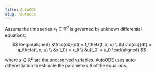 ```yaml
---
title: AutoODE
slug: /autoode
---
```


Assume the time series $x_t \in \mathbb{R}^d$ is governed by unknown differential equations:

$$
\begin{aligned}
&\frac{dx}{dt} = f_\theta(t, x, u) \\
&\frac{du}{dt} = g_\theta(t, x, u) \\
&x(t_0) = x_0 \\
&u(t_0) = u_0
\end{aligned}
$$

where $u \in \mathbb{R}^p$ are the unobserved variables. [AutoODE](https://arxiv.org/pdf/2011.10616.pdf) uses auto-differentiation to estimate the parameters $\theta$ of the equations.
